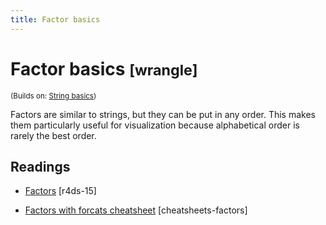 ```yaml
---
title: Factor basics
---
```


<!-- Generated automatically from factor-basics.yml. Do not edit by hand -->

# Factor basics <small class='wrangle'>[wrangle]</small>
<small>(Builds on: [String basics](string-basics.md))</small>

Factors are similar to strings, but they can be put in any order. This
makes them particularly useful for visualization because alphabetical
order is rarely the best order.

## Readings

  * [Factors](http://r4ds.had.co.nz/factors.html) [r4ds-15]

  * [Factors with forcats cheatsheet](https://github.com/rstudio/cheatsheets/blob/master/factors.pdf) [cheatsheets-factors]


